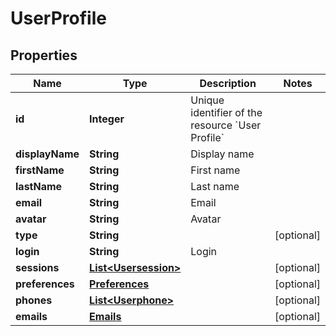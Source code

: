 

# UserProfile


## Properties

| Name | Type | Description | Notes |
|------------ | ------------- | ------------- | -------------|
|**id** | **Integer** | Unique identifier of the resource &#x60;User Profile&#x60; |  |
|**displayName** | **String** | Display name |  |
|**firstName** | **String** | First name |  |
|**lastName** | **String** | Last name |  |
|**email** | **String** | Email |  |
|**avatar** | **String** | Avatar |  |
|**type** | **String** |  |  [optional] |
|**login** | **String** | Login |  |
|**sessions** | [**List&lt;Usersession&gt;**](Usersession.md) |  |  [optional] |
|**preferences** | [**Preferences**](Preferences.md) |  |  [optional] |
|**phones** | [**List&lt;Userphone&gt;**](Userphone.md) |  |  [optional] |
|**emails** | [**Emails**](Emails.md) |  |  [optional] |



